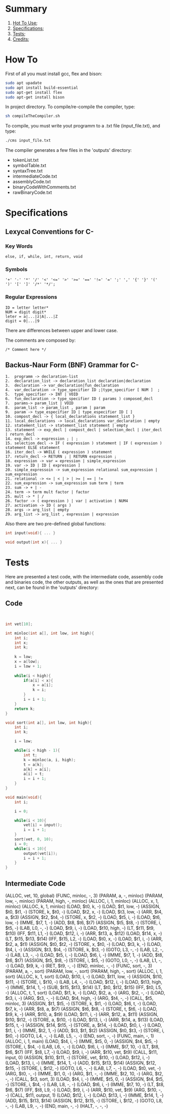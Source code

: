 # Summary

1. [Hot To Use](#how_to_use);
2. [Specifications](#specifications);
3. [Tests](#tests);
4. [Credits](#credits);

# How To 

First of all you must install gcc, flex and bison:

```sh
sudo apt upadate
sudo apt install build-essential
sudo apt-get install flex
sudo apt-get install bison
```
In project directory. To compile/re-compile the compiler, type:

```sh
sh compileTheCompiler.sh
```
To compile, you must write yout programm to a .txt file (input_file.txt), and type:

```sh
./cms input_file.txt
```

The compiler generates a few files in the 'outputs' directory:

- tokenList.txt
- symbolTable.txt
- syntaxTree.txt
- intermediateCode.txt
- assemblyCode.txt
- binaryCodeWithComments.txt
- rawBinaryCode.txt

# Specifications

## Lexycal Conventions for C-

### Key Words
    
    else, if, while, int, return, void

### Symbols
    
    '+' '-' '*' '/' '<' '<=' '>' '>=' '==' '!=' '=' ';' ',' '{' '}' '(' ')' '[' ']' '/*' '*/';

### Regular Expressions

    ID = letter letter*
    NUM = digit digit*
    leter = a|...|z|A|...|Z
    digit = 0|...|9

There are differences between upper and lower case. 

The comments are composed by:
    
    /* Comment here */

## Backus-Naur Form (BNF) Grammar for C-

    1.  programm -> declaration-list
    2.  declaration_list -> declaration_list declaration|declaration
    3.  declaration -> var_declaration|fun_declaration
    4.  var_declaration -> type_specifier ID ;|type_specifier [ NUM ]  ;
    5.  type_specifier -> INT | VOID
    6.  fun_declaration -> type_specifier ID ( params ) composed_decl
    7.  params-> param_list | VOID
    8.  param_list -> param_list , param | param
    9.  param -> type_especifier ID | type_especifier ID [ ]
    10. compost_decl -> { local_declarations statement_list }
    11. local_declarations -> local_declarations var_declaration | empty
    12. statement_list -> statement_list statement | empty
    13. statement -> exp_decl | compost_decl | selection_decl | iter_decl | return_decl
    14. exp_decl -> expression ; | ;
    15. selection_decl -> IF ( expression ) statement | IF ( expression ) statement ELSE statement
    16. iter_decl -> WHILE ( expression ) statement
    17. return_decl -> RETURN ; | RETURN expression ;
    18. expression -> var = epression | simple_expression
    19. var -> ID | ID [ expression ]
    20. simple_expressoin -> sum_expression relational sum_expression | sum_expression
    21. relational -> <= | < | > | >= | == | !=
    22. sum_expression -> sum_expression sum term | term
    23. sum -> + | -
    24. term -> term mult factor | factor
    25. mult -> * | /
    26. factor -> ( expression ) | var | activation | NUM4
    27. activation -> ID ( args )
    28. args -> arg_list | empty
    29. arg_list -> arg_list , expression | expression

Also there are two pre-defined global functions:

```C
int input(void){ ... }

void output(int x){ ... }
```
# Tests

Here are presented a test code, with the  intermediate code, assembly code and binaries code, the other outputs, as well as the ones that are presented next, can be found in the 'outputs' directory:

## Code

```C


int vet[10];

int minloc(int a[], int low, int high){
    int i;
    int x;
    int k;
    
    k = low;
    x = a[low];
    i = low + 1;
    
    while(i < high){
        if(a[i] < x){
            x = a[i];
            k = i;
        }
        i = i + 1;
    }
    return k;
}

void sort(int a[], int low, int high){
    int i;
    int k;

    i = low;

    while(i < high - 1){
        int t;
        k = minloc(a, i, high);
        t = a[k];
        a[k] = a[i];
        a[i] = t;
        i = i + 1;
    }
}

void main(void){
    int i;

    i = 0;

    while(i < 10){
        vet[i] = input();
        i = i + 1;
    }
    sort(vet, 0, 10);
    i = 0;
    while(i < 10){
        output(vet[i]);
        i = i + 1;
    }
}
```

## Intermediate Code

(ALLOC, vet, 10, global)
(FUNC, minloc, -, 3)
(PARAM, a, -, minloc)
(PARAM, low, -, minloc)
(PARAM, high, -, minloc)
(ALLOC, i, 1, minloc)
(ALLOC, x, 1, minloc)
(ALLOC, k, 1, minloc)
(LOAD, $t0, k, -)
(LOAD, $t1, low, -)
(ASSIGN, $t0, $t1, -)
(STORE, k, $t0, -)
(LOAD, $t2, x, -)
(LOAD, $t3, low, -)
(ARR, $t4, a, $t3)
(ASSIGN, $t2, $t4, -)
(STORE, x, $t2, -)
(LOAD, $t5, i, -)
(LOAD, $t6, low, -)
(IMME, $t7, 1, -)
(ADD, $t8, $t6, $t7)
(ASSIGN, $t5, $t8, -)
(STORE, i, $t5, -)
(LAB, L0, -, -)
(LOAD, $t9, i, -)
(LOAD, $t10, high, -)
(LT, $t11, $t9, $t10)
(IFF, $t11, L1, -)
(LOAD, $t12, i, -)
(ARR, $t13, a, $t12)
(LOAD, $t14, x, -)
(LT, $t15, $t13, $t14)
(IFF, $t15, L2, -)
(LOAD, $t0, x, -)
(LOAD, $t1, i, -)
(ARR, $t2, a, $t1)
(ASSIGN, $t0, $t2, -)
(STORE, x, $t0, -)
(LOAD, $t3, k, -)
(LOAD, $t4, i, -)
(ASSIGN, $t3, $t4, -)
(STORE, k, $t3, -)
(GOTO, L3, -, -)
(LAB, L2, -, -)
(LAB, L3, -, -)
(LOAD, $t5, i, -)
(LOAD, $t6, i, -)
(IMME, $t7, 1, -)
(ADD, $t8, $t6, $t7)
(ASSIGN, $t5, $t8, -)
(STORE, i, $t5, -)
(GOTO, L0, -, -)
(LAB, L1, -, -)
(LOAD, $t9, k, -)
(RET, $t9, -, -)
(END, minloc, -, -)
(FUNC, sort, -, 3)
(PARAM, a, -, sort)
(PARAM, low, -, sort)
(PARAM, high, -, sort)
(ALLOC, i, 1, sort)
(ALLOC, k, 1, sort)
(LOAD, $t10, i, -)
(LOAD, $t11, low, -)
(ASSIGN, $t10, $t11, -)
(STORE, i, $t10, -)
(LAB, L4, -, -)
(LOAD, $t12, i, -)
(LOAD, $t13, high, -)
(IMME, $t14, 1, -)
(SUB, $t15, $t13, $t14)
(LT, $t0, $t12, $t15)
(IFF, $t0, L5, -)
(ALLOC, t, 1, sort)
(LOAD, $t1, k, -)
(LOAD, $t2, a, -)
(ARG, $t2, -, -)
(LOAD, $t3, i, -)
(ARG, $t3, -, -)
(LOAD, $t4, high, -)
(ARG, $t4, -, -)
(CALL, $t5, minloc, 3)
(ASSIGN, $t1, $t5, -)
(STORE, k, $t1, -)
(LOAD, $t6, t, -)
(LOAD, $t7, k, -)
(ARR, $t8, a, $t7)
(ASSIGN, $t6, $t8, -)
(STORE, t, $t6, -)
(LOAD, $t9, k, -)
(ARR, $t10, a, $t9)
(LOAD, $t11, i, -)
(ARR, $t12, a, $t11)
(ASSIGN, $t10, $t12, -)
(STORE, a, $t10, -)
(LOAD, $t13, i, -)
(ARR, $t14, a, $t13)
(LOAD, $t15, t, -)
(ASSIGN, $t14, $t15, -)
(STORE, a, $t14, -)
(LOAD, $t0, i, -)
(LOAD, $t1, i, -)
(IMME, $t2, 1, -)
(ADD, $t3, $t1, $t2)
(ASSIGN, $t0, $t3, -)
(STORE, i, $t0, -)
(GOTO, L4, -, -)
(LAB, L5, -, -)
(END, sort, -, -)
(FUNC, main, -, 1)
(ALLOC, i, 1, main)
(LOAD, $t4, i, -)
(IMME, $t5, 0, -)
(ASSIGN, $t4, $t5, -)
(STORE, i, $t4, -)
(LAB, L6, -, -)
(LOAD, $t6, i, -)
(IMME, $t7, 10, -)
(LT, $t8, $t6, $t7)
(IFF, $t8, L7, -)
(LOAD, $t9, i, -)
(ARR, $t10, vet, $t9)
(CALL, $t11, input, 0)
(ASSIGN, $t10, $t11, -)
(STORE, vet, $t10, -)
(LOAD, $t12, i, -)
(LOAD, $t13, i, -)
(IMME, $t14, 1, -)
(ADD, $t15, $t13, $t14)
(ASSIGN, $t12, $t15, -)
(STORE, i, $t12, -)
(GOTO, L6, -, -)
(LAB, L7, -, -)
(LOAD, $t0, vet, -)
(ARG, $t0, -, -)
(IMME, $t1, 0, -)
(ARG, $t1, -, -)
(IMME, $t2, 10, -)
(ARG, $t2, -, -)
(CALL, $t3, sort, 3)
(LOAD, $t4, i, -)
(IMME, $t5, 0, -)
(ASSIGN, $t4, $t5, -)
(STORE, i, $t4, -)
(LAB, L8, -, -)
(LOAD, $t6, i, -)
(IMME, $t7, 10, -)
(LT, $t8, $t6, $t7)
(IFF, $t8, L9, -)
(LOAD, $t9, i, -)
(ARR, $t10, vet, $t9)
(ARG, $t10, -, -)
(CALL, $t11, output, 1)
(LOAD, $t12, i, -)
(LOAD, $t13, i, -)
(IMME, $t14, 1, -)
(ADD, $t15, $t13, $t14)
(ASSIGN, $t12, $t15, -)
(STORE, i, $t12, -)
(GOTO, L8, -, -)
(LAB, L9, -, -)
(END, main, -, -)
(HALT, -, -, -)
